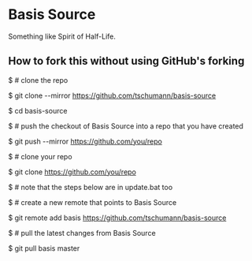 Basis Source
============

Something like Spirit of Half-Life.


How to fork this without using GitHub's forking
-----------------------------------------------

$ # clone the repo

$ git clone --mirror https://github.com/tschumann/basis-source

$ cd basis-source

$ # push the checkout of Basis Source into a repo that you have created

$ git push --mirror https://github.com/you/repo


$ # clone your repo

$ git clone https://github.com/you/repo

$ # note that the steps below are in update.bat too

$ # create a new remote that points to Basis Source

$ git remote add basis https://github.com/tschumann/basis-source

$ # pull the latest changes from Basis Source

$ git pull basis master